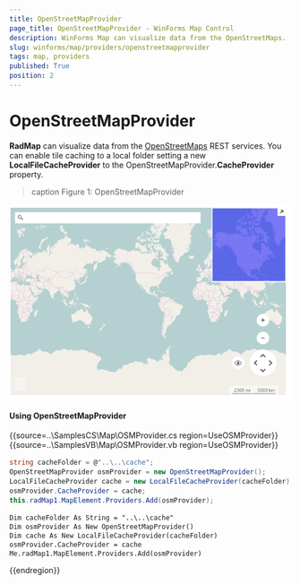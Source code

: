 ```yaml
---
title: OpenStreetMapProvider
page_title: OpenStreetMapProvider - WinForms Map Control
description: WinForms Map can visualize data from the OpenStreetMaps.
slug: winforms/map/providers/openstreetmapprovider
tags: map, providers
published: True
position: 2 
---
```


# OpenStreetMapProvider

__RadMap__ can visualize data from the [OpenStreetMaps](http://wiki.openstreetmap.org/wiki/API) REST services.  You can enable tile caching to a local folder setting a new __LocalFileCacheProvider__ to the OpenStreetMapProvider.__CacheProvider__ property.

>caption Figure 1: OpenStreetMapProvider 

![map-openstreetmapprovider 001](images/map-openstreetmapprovider001.png)

#### Using OpenStreetMapProvider

{{source=..\SamplesCS\Map\OSMProvider.cs region=UseOSMProvider}} 
{{source=..\SamplesVB\Map\OSMProvider.vb region=UseOSMProvider}}

````C#
string cacheFolder = @"..\..\cache";
OpenStreetMapProvider osmProvider = new OpenStreetMapProvider();
LocalFileCacheProvider cache = new LocalFileCacheProvider(cacheFolder);
osmProvider.CacheProvider = cache;
this.radMap1.MapElement.Providers.Add(osmProvider);

````
````VB.NET
Dim cacheFolder As String = "..\..\cache"
Dim osmProvider As New OpenStreetMapProvider()
Dim cache As New LocalFileCacheProvider(cacheFolder)
osmProvider.CacheProvider = cache
Me.radMap1.MapElement.Providers.Add(osmProvider)

````

{{endregion}} 
